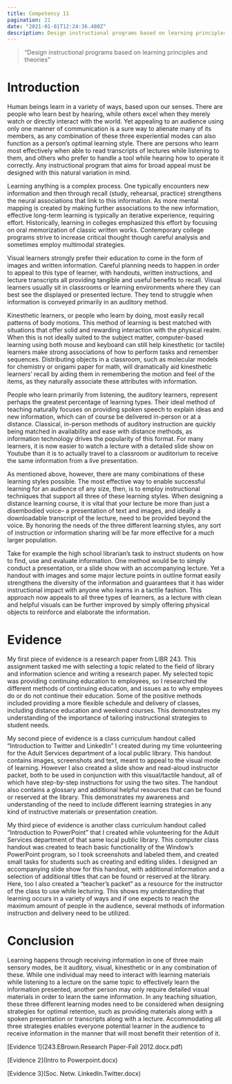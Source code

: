 ```yaml
---
title: Competency 11
pagination: 21
date: "2021-01-01T12:24:36.480Z"
description: Design instructional programs based on learning principles and theories
---
```


> “Design instructional programs based on learning principles and theories”



# Introduction



Human beings learn in a variety of ways, based upon our senses. There are people who learn best by hearing, while others excel when they merely watch or directly interact with the world. Yet appealing to an audience using only one manner of communication is a sure way to alienate many of its members, as any combination of these three experiential modes can also function as a person’s optimal learning style. There are persons who learn most effectively when able to read transcripts of lectures while listening to them, and others who prefer to handle a tool while hearing how to operate it correctly. Any instructional program that aims for broad appeal must be designed with this natural variation in mind.



Learning anything is a complex process. One typically encounters new information and then through recall (study, rehearsal, practice) strengthens the neural associations that link to this information. As more mental mapping is created by making further associations to the new information, effective long-term learning is typically an iterative experience, requiring effort. Historically, learning in colleges emphasized this effort by focusing on oral memorization of classic written works. Contemporary college programs strive to increase critical thought though careful analysis and sometimes employ multimodal strategies.



Visual learners strongly prefer their education to come in the form of images and written information. Careful planning needs to happen in order to appeal to this type of learner, with handouts, written instructions, and lecture transcripts all providing tangible and useful benefits to recall. Visual learners usually sit in classrooms or learning environments where they can best see the displayed or presented lecture. They tend to struggle when information is conveyed primarily in an auditory method.



Kinesthetic learners, or people who learn by doing, most easily recall patterns of body motions. This method of learning is best matched with situations that offer solid and rewarding interaction with the physical realm. When this is not ideally suited to the subject matter, computer-based learning using both mouse and keyboard can still help kinesthetic (or tactile) learners make strong associations of how to perform tasks and remember sequences. Distributing objects in a classroom, such as molecular models for chemistry or origami paper for math, will dramatically aid kinesthetic learners’ recall by aiding them in remembering the motion and feel of the items, as they naturally associate these attributes with information.



People who learn primarily from listening, the auditory learners, represent perhaps the greatest percentage of learning types. Their ideal method of teaching naturally focuses on providing spoken speech to explain ideas and new information, which can of course be delivered in-person or at a distance. Classical, in-person methods of auditory instruction are quickly being matched in availability and ease with distance methods, as information technology drives the popularity of this format. For many learners, it is now easier to watch a lecture with a detailed slide show on Youtube than it is to actually travel to a classroom or auditorium to receive the same information from a live presentation.



As mentioned above, however, there are many combinations of these learning styles possible. The most effective way to enable successful learning for an audience of any size, then, is to employ instructional techniques that support all three of these learning styles. When designing a distance learning course, it is vital that your lecture be more than just a disembodied voice– a presentation of text and images, and ideally a downloadable transcript of the lecture, need to be provided beyond the voice. By honoring the needs of the three different learning styles, any sort of instruction or information sharing will be far more effective for a much larger population.



Take for example the high school librarian’s task to instruct students on how to find, use and evaluate information. One method would be to simply conduct a presentation, or a slide show with an accompanying lecture. Yet a handout with images and some major lecture points in outline format easily strengthens the diversity of the information and guarantees that it has wider instructional impact with anyone who learns in a tactile fashion. This approach now appeals to all three types of learners, as a lecture with clean and helpful visuals can be further improved by simply offering physical objects to reinforce and elaborate the information.



# Evidence



My first piece of evidence is a research paper from LIBR 243. This assignment tasked me with selecting a topic related to the field of library and information science and writing a research paper. My selected topic was providing continuing education to employees, so I researched the different methods of continuing education, and issues as to why employees do or do not continue their education. Some of the positive methods included providing a more flexible schedule and delivery of classes, including distance education and weekend courses. This demonstrates my understanding of the importance of tailoring instructional strategies to student needs.



My second piece of evidence is a class curriculum handout called “Introduction to Twitter and LinkedIn” I created during my time volunteering for the Adult Services department of a local public library. This handout contains images, screenshots and text, meant to appeal to the visual mode of learning. However I also created a slide show and read-aloud instructor packet, both to be used in conjunction with this visual/tactile handout, all of which have step-by-step instructions for using the two sites. The handout also contains a glossary and additional helpful resources that can be found or reserved at the library. This demonstrates my awareness and understanding of the need to include different learning strategies in any kind of instructive materials or presentation creation.



My third piece of evidence is another class curriculum handout called “Introduction to PowerPoint” that I created while volunteering for the Adult Services department of that same local public library. This computer class handout was created to teach basic functionality of the Window’s PowerPoint program, so I took screenshots and labeled them, and created small tasks for students such as creating and editing slides. I designed an accompanying slide show for this handout, with additional information and a selection of additional titles that can be found or reserved at the library. Here, too I also created a “teacher’s packet” as a resource for the instructor of the class to use while lecturing. This shows my understanding that learning occurs in a variety of ways and if one expects to reach the maximum amount of people in the audience, several methods of information instruction and delivery need to be utilized.



# Conclusion



Learning happens through receiving information in one of three main sensory modes, be it auditory, visual, kinesthetic or in any combination of these. While one individual may need to interact with learning materials while listening to a lecture on the same topic to effectively learn the information presented, another person may only require detailed visual materials in order to learn the same information. In any teaching situation, these three different learning modes need to be considered when designing strategies for optimal retention, such as providing materials along with a spoken presentation or transcripts along with a lecture. Accommodating all three strategies enables everyone potential learner in the audience to receive information in the manner that will most benefit their retention of it.


[Evidence 1](243.EBrown.Research Paper-Fall 2012.docx.pdf)

[Evidence 2](Intro to Powerpoint.docx)

[Evidence 3](Soc. Netw. LinkedIn.Twitter.docx)
